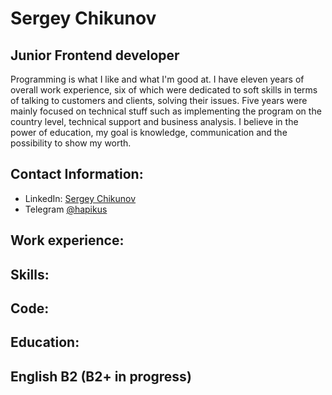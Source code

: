 # Sergey Chikunov

## Junior Frontend developer
Programming is what I like and what I'm good at. I have eleven years of overall work experience, six of which were dedicated to soft skills in terms of talking to customers and clients, solving their issues. Five years were mainly focused on technical stuff such as implementing the program on the country level, technical support and business analysis.
I believe in the power of education, my goal is knowledge, communication and the possibility to show my worth.

## Contact Information:
- LinkedIn: [Sergey Chikunov][linkedin]
- Telegram [@hapikus][telegram]
## Work experience:
## Skills:
## Code:
## Education:
## English B2 (B2+ in progress)

[linkedin]: https://www.linkedin.com/in/sergey-chikunov-656946262/
[telegram]: https://t.me/hapikus
